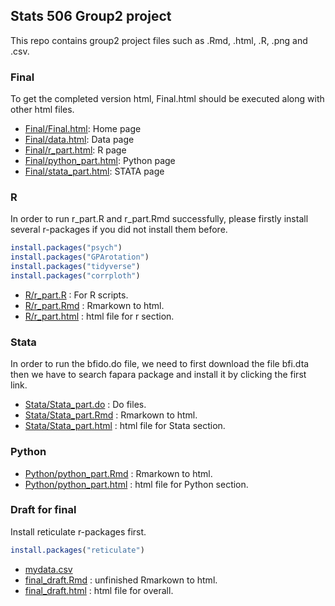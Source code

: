 ## Stats 506 Group2 project

This repo contains group2 project files such as .Rmd, .html, .R, .png and .csv.

### Final
To get the completed version html, Final.html should be executed along with other html files.
 
 - [Final/Final.html](./Final/Final.html): Home page
 - [Final/data.html](./Final/data.html): Data page
 - [Final/r_part.html](./Final/r_part.html): R page
 - [Final/python_part.html](./Final/python_part.html): Python page
 - [Final/stata_part.html](./Final/stata_part.html): STATA page

### R
In order to run r_part.R and r_part.Rmd successfully, please firstly install several r-packages if you did not install them before.

```r
install.packages("psych")
install.packages("GPArotation")
install.packages("tidyverse")
install.packages("corrploth")
```
  - [R/r_part.R](./R/r_part.R) : For R scripts.
  - [R/r_part.Rmd](./R/r_part.Rmd) : Rmarkown to html.
  - [R/r_part.html](./R/r_part.html) : html file for r section.

### Stata
In order to run the bfido.do file, we need to first download the file bfi.dta then we have to search fapara package and install it by clicking the first link.

  - [Stata/Stata_part.do](./Stata/Stata_part.do) : Do files.
  - [Stata/Stata_part.Rmd](./Stata/Stata_part.Rmd) : Rmarkown to html.
  - [Stata/Stata_part.html](./Stata/Stata_part.html) : html file for Stata section.


### Python
 
  - [Python/python_part.Rmd](./Python/python_part.Rmd) : Rmarkown to html.
  - [Python/python_part.html](./Python/python_part.html) : html file for Python section.


### Draft for final
Install  reticulate r-packages first.

```r
install.packages("reticulate")
```
  - [mydata.csv](./mydata.csv) 
  - [final_draft.Rmd](./final_draft.Rmd) : unfinished Rmarkown to html.
  - [final_draft.html](./final_draft..html) : html file for overall.
